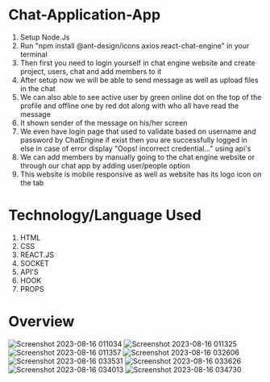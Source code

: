 # Chat-Application-App
1) Setup Node.Js
2) Run "npm install @ant-design/icons axios react-chat-engine" in your terminal 
3) Then first you need to login yourself in chat engine website and create project, users, chat and add members to it
4) After setup now we will be able to send message as well as upload files in the chat
5) We can also able to see active user by green online dot on the top of the profile and offline one by red dot along with who all have read the message
6) It shown sender of the message on his/her screen
7) We even have login page that used to validate based on username and password by ChatEngine
   if exist then you are successfully logged in
   else in case of error display "Oops! incorrect credential..." using api's
8) We can add members by manually going to the chat engine website or through our chat app by adding user/people option
9) This website is mobile responsive as well as website has its logo icon on the tab

# Technology/Language Used
1) HTML
2) CSS
3) REACT.JS
4) SOCKET
5) API'S
6) HOOK
7) PROPS

# Overview
![Screenshot 2023-08-16 011034](https://github.com/garvita2003/Chat-Application-App/assets/102051676/58a65cc1-0655-44fc-9fea-332c964d9b0e)
![Screenshot 2023-08-16 011325](https://github.com/garvita2003/Chat-Application-App/assets/102051676/930dbe31-d03e-4c36-9c51-a7e0fd19b720)
![Screenshot 2023-08-16 011357](https://github.com/garvita2003/Chat-Application-App/assets/102051676/9cbe2fec-ed90-4043-be64-cca2ebe042fa)
![Screenshot 2023-08-16 032606](https://github.com/garvita2003/Chat-Application-App/assets/102051676/9b28a739-a8ec-4671-953e-c8735c281827)
![Screenshot 2023-08-16 033531](https://github.com/garvita2003/Chat-Application-App/assets/102051676/d87135e5-00b8-446d-8b8b-fd09df570f95)
![Screenshot 2023-08-16 033626](https://github.com/garvita2003/Chat-Application-App/assets/102051676/d49029b3-c8f6-46ec-a09e-71cd029e0246)
![Screenshot 2023-08-16 034013](https://github.com/garvita2003/Chat-Application-App/assets/102051676/27024a28-ea91-4bd5-ab95-b5735c1a164c)
![Screenshot 2023-08-16 034730](https://github.com/garvita2003/Chat-Application-App/assets/102051676/e7f8233f-5bcb-4d5e-8584-ea7ca341ef8f)

